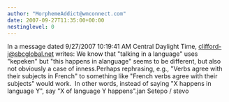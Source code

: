 ```yaml
---
author: "MorphemeAddict@wmconnect.com"
date: 2007-09-27T11:35:00+00:00
nestinglevel: 0
---
```

In a message dated 9/27/2007 10:19:41 AM Central Daylight Time, [clifford-j@sbcglobal.net](mailto://clifford-j@sbcglobal.net) writes:
We know that "talking in a language" uses "kepeken" but "this happens in alanguage" seems to be different, but also not obviously a case of inness.Perhaps rephrasing, e.g., "Verbs agree with their subjects in French" to something like "French verbs agree with their subjects" would work.  In other words, instead of saying "X happens in language Y", say "X of language Y happens".jan Setepo / stevo